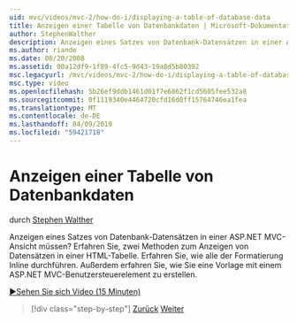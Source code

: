 ```yaml
---
uid: mvc/videos/mvc-2/how-do-i/displaying-a-table-of-database-data
title: Anzeigen einer Tabelle von Datenbankdaten | Microsoft-Dokumentation
author: StephenWalther
description: Anzeigen eines Satzes von Datenbank-Datensätzen in einer ASP.NET MVC-Ansicht müssen? Erfahren Sie, zwei Methoden zum Anzeigen von Datensätzen in einer HTML-Tabelle. Erfahren Sie, wie alle t ausführen...
ms.author: riande
ms.date: 08/20/2008
ms.assetid: 00a12df9-1f89-4fc5-9d43-19a8d5b80392
msc.legacyurl: /mvc/videos/mvc-2/how-do-i/displaying-a-table-of-database-data
msc.type: video
ms.openlocfilehash: 5b26ef9ddb1461d01f7e6862f1cd5605fee532a8
ms.sourcegitcommit: 0f1119340e4464720cfd16d0ff15764746ea1fea
ms.translationtype: MT
ms.contentlocale: de-DE
ms.lasthandoff: 04/09/2019
ms.locfileid: "59421718"
---
```

# <a name="displaying-a-table-of-database-data"></a>Anzeigen einer Tabelle von Datenbankdaten

durch [Stephen Walther](https://github.com/StephenWalther)

Anzeigen eines Satzes von Datenbank-Datensätzen in einer ASP.NET MVC-Ansicht müssen? Erfahren Sie, zwei Methoden zum Anzeigen von Datensätzen in einer HTML-Tabelle. Erfahren Sie, wie alle der Formatierung Inline durchführen. Außerdem erfahren Sie, wie Sie eine Vorlage mit einem ASP.NET MVC-Benutzersteuerelement zu erstellen.

[&#9654;Sehen Sie sich Video (15 Minuten)](https://channel9.msdn.com/Blogs/ASP-NET-Site-Videos/displaying-a-table-of-database-data)

> [!div class="step-by-step"]
> [Zurück](creating-model-classes-with-linq-to-sql.md)
> [Weiter](what-is-aspnet-mvc-80-minute-technical-video-for-developers-building-nerddinner.md)
